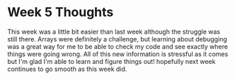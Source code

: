 # Week 5 Thoughts

This week was a little bit easier than last week although the struggle was still there. Arrays were definitely a challenge, but learning about debugging was a great way for me to be able to check my code and see exactly where things were going wrong. All of this new information is stressful as it comes but I'm glad I'm able to learn and figure things out! hopefully next week continues to go smooth as this week did.
